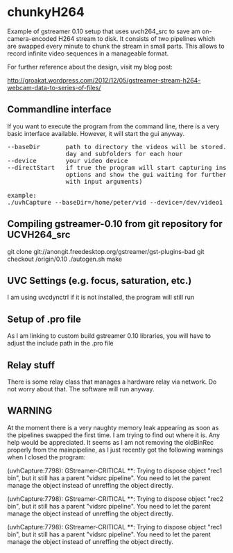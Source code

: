 chunkyH264
==========
Example of gstreamer 0.10 setup that uses uvch264_src to save am on-camera-encoded H264 stream to disk.
It consists of two pipelines which are swapped every minute to chunk the stream in small parts. This allows to record infinite video sequences in a manageable format. 

For further reference about the design, visit my blog post:

http://groakat.wordpress.com/2012/12/05/gstreamer-stream-h264-webcam-data-to-series-of-files/

Commandline interface
---------------------
If you want to execute the program from the command line, there is a very basic interface available. However, it will start the gui anyway.
<pre>
--baseDir       path to directory the videos will be stored. The program creates a folder for each
                day and subfolders for each hour
--device        your video device
--directStart   if true the program will start capturing instantly, otherwise it will just set the
                options and show the gui waiting for further interactions (the GUI is not updated yet
                with input arguments)

example:
./uvhCapture --baseDir=/home/peter/vid --device=/dev/video1 --directStart=true
</pre>


Compiling gstreamer-0.10 from git repository for UCVH264_src
------------------------------------------------------------
git clone git://anongit.freedesktop.org/gstreamer/gst-plugins-bad
git checkout /origin/0.10
./autogen.sh
make

UVC Settings (e.g. focus, saturation, etc.)
-------------------------------------------
I am using uvcdynctrl
if it is not installed, the program will still run

Setup of .pro file
------------------
As I am linking to custom build gstreamer 0.10 libraries, you will have to adjust the include path in the .pro file

Relay stuff
-----------
There is some relay class that manages a hardware relay via network. Do not worry about that. The software will run anyway.


WARNING
-------
At the moment there is a very naughty memory leak appearing as soon as the pipelines swapped the first time. I am trying to find out where it is. Any help would be appreciated. It seems as I am not removing the oldBinRec properly from the mainpipeline, as I just recently got the following warnings when I closed the program:

(uvhCapture:7798): GStreamer-CRITICAL **: 
Trying to dispose object "rec1 bin", but it still has a parent "vidsrc pipeline".
You need to let the parent manage the object instead of unreffing the object directly.


(uvhCapture:7798): GStreamer-CRITICAL **: 
Trying to dispose object "rec2 bin", but it still has a parent "vidsrc pipeline".
You need to let the parent manage the object instead of unreffing the object directly.


(uvhCapture:7798): GStreamer-CRITICAL **: 
Trying to dispose object "rec1 bin", but it still has a parent "vidsrc pipeline".
You need to let the parent manage the object instead of unreffing the object directly.
